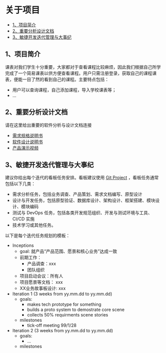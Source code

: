 # 关于项目

- [1、项目简介](https://sysu-swsad.github.io/dashboard/01-about#1项目简介)
- [2、重要分析设计文档](https://sysu-swsad.github.io/dashboard/01-about#2重要分析设计文档)
- [3、敏捷开发迭代管理与大事纪](https://sysu-swsad.github.io/dashboard/01-about#3敏捷开发迭代管理与大事纪)

## 1、项目简介

课表对我们学生十分重要，大家都对于查看课程比较麻烦，因此我们根据自己所学完成了一个简易课表以供方便查看课程。用户只需注册登录，获取自己的课程课表，便能一目了然的看到自己的课程。主要特点包括：

- 用户可以查询课程，自己添加课程，导入学校课表等；
- …

## 2、重要分析设计文档

请在这里给出重要的软件分析与设计文档连接

- [需求规格说明书](https://sysu-swsad.github.io/dashboard/06-requirements)
- [软件设计说明书](https://sysu-swsad.github.io/dashboard/07-designs)
- [产品演示视频](https://sysu-swsad.github.io/dashboard/01-about)

## 3、敏捷开发迭代管理与大事纪

建议你给出每个迭代的看板任务安排。看板建议使用 [Git Project](https://github.com/orgs/rookies-sysu/projects?query=is%3Aclosed) ，看板任务通常包括以下几类：

- 需求分析任务，包括业务调查、产品策划、需求文档编写、原型设计
- 设计与开发任务，包括原型验证、数据库设计、架构设计、框架搭建、模块设计、模块编码
- 测试与 DevOps 任务，包括各类开发规范组织、开发与测试环境与工具、CI/CD 实施
- 技术学习或其他任务。

以下是每个迭代任务规划的模板：

- Inceptions
  - goal: 就产品“产品范围、愿景和核心业务”达成一致
  - 前期工作：
    - 产品调查：xxx
    - 团队组织
  - 项目启动会议：所有人
  - 项目愿景等文档： xxx
  - XX业务故事板设计: xxx
- Iteration 1 (3 weeks from yy.mm.dd to yy.mm.dd)
  - goals:
    - makes tech prototype for something
    - builds a proto system to demostrate core scene
    - collects 50% requirments scene stories
  - milestones
    - tick-off meeting 99/1/28
- Iteration 2 (3 weeks from yy.mm.dd to yy.mm.dd)
  - goals:
    - …
  - milestones